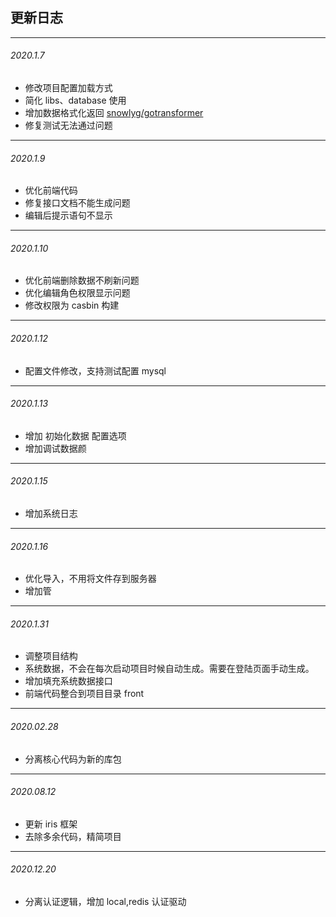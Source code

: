 ## 更新日志
---------------------------------------------

###### 2020.1.7  
- 修改项目配置加载方式
- 简化 libs、database 使用
- 增加数据格式化返回 [snowlyg/gotransformer](https://github.com/snowlyg/gotransformer)
- 修复测试无法通过问题

---------------------------------------------
###### 2020.1.9
- 优化前端代码
- 修复接口文档不能生成问题
- 编辑后提示语句不显示

---------------------------------------------
###### 2020.1.10
- 优化前端删除数据不刷新问题
- 优化编辑角色权限显示问题
- 修改权限为 casbin 构建

---------------------------------------------
###### 2020.1.12
- 配置文件修改，支持测试配置 mysql

---------------------------------------------
###### 2020.1.13
- 增加 初始化数据 配置选项
- 增加调试数据颜

---------------------------------------------
###### 2020.1.15
- 增加系统日志

---------------------------------------------
###### 2020.1.16
- 优化导入，不用将文件存到服务器
- 增加管

---------------------------------------------
###### 2020.1.31
- 调整项目结构
- 系统数据，不会在每次启动项目时候自动生成。需要在登陆页面手动生成。
- 增加填充系统数据接口
- 前端代码整合到项目目录 front 

---------------------------------------------
###### 2020.02.28
- 分离核心代码为新的库包

---------------------------------------------
###### 2020.08.12
- 更新 iris 框架 
- 去除多余代码，精简项目

---------------------------------------------
###### 2020.12.20
- 分离认证逻辑，增加 local,redis 认证驱动
